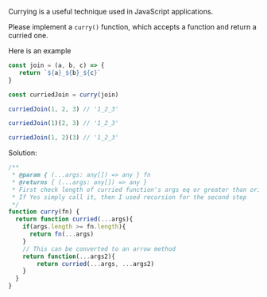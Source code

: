Currying is a useful technique used in JavaScript applications.

Please implement a  `curry()`  function, which accepts a function and return a curried one.

Here is an example

```js
const join = (a, b, c) => {
   return `${a}_${b}_${c}`
}

const curriedJoin = curry(join)

curriedJoin(1, 2, 3) // '1_2_3'

curriedJoin(1)(2, 3) // '1_2_3'

curriedJoin(1, 2)(3) // '1_2_3'
```

Solution:

```js
/**
 * @param { (...args: any[]) => any } fn
 * @returns { (...args: any[]) => any }
 * First check length of curried function's args eq or greater than original function's parameter.
 * If Yes simply call it, then I used recursion for the second step
 */
function curry(fn) {
  return function curried(...args){
    if(args.length >= fn.length){
      return fn(...args)
    }
    // This can be converted to an arrow method
    return function(...args2){
        return curried(...args, ...args2)
    }
  }
}
```